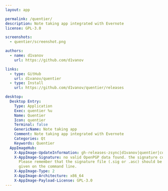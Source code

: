 ```yaml
---
layout: app

permalink: /quentier/
description: Note taking app integrated with Evernote
license: GPL-3.0

screenshots:
  - quentier/screenshot.png

authors:
  - name: d1vanov
    url: https://github.com/d1vanov

links:
  - type: GitHub
    url: d1vanov/quentier
  - type: Install
    url: https://github.com/d1vanov/quentier/releases

desktop:
  Desktop Entry:
    Type: Application
    Exec: quentier %u
    Name: Quentier
    Icon: quentier
    Terminal: false
    GenericName: Note taking app
    Comment: Note taking app integrated with Evernote
    Categories: Qt
    Keywords: Quentier
  AppImageHub:
    X-AppImage-UpdateInformation: gh-releases-zsync|d1vanov|quentier|continuous|Quentier*-x86_64.AppImage.zsync
    X-AppImage-Signature: no valid OpenPGP data found. the signature could not be verified.
      Please remember that the signature file (.sig or .asc) should be the first file
      given on the command line.
    X-AppImage-Type: 2
    X-AppImage-Architecture: x86_64
    X-AppImage-Payload-License: GPL-3.0
---
```

